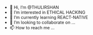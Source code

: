 - 👋 Hi, I’m @THULIRSHAN
- 👀 I’m interested in ETHICAL HACKING
- 🌱 I’m currently learning REACT-NATIVE
- 💞️ I’m looking to collaborate on ...
- 📫 How to reach me ...

<!---
THULIRSHAN/THULIRSHAN is a ✨ special ✨ repository because its `README.md` (this file) appears on your GitHub profile.
You can click the Preview link to take a look at your changes.
--->
